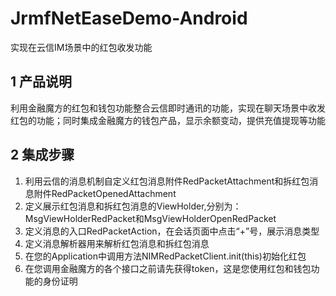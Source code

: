 # JrmfNetEaseDemo-Android
实现在云信IM场景中的红包收发功能

## 1 产品说明
利用金融魔方的红包和钱包功能整合云信即时通讯的功能，实现在聊天场景中收发红包的功能；同时集成金融魔方的钱包产品，显示余额变动，提供充值提现等功能

## 2 集成步骤
1. 利用云信的消息机制自定义红包消息附件RedPacketAttachment和拆红包消息附件RedPacketOpenedAttachment
2. 定义展示红包消息和拆红包消息的ViewHolder,分别为：MsgViewHolderRedPacket和MsgViewHolderOpenRedPacket
3. 定义消息的入口RedPacketAction，在会话页面中点击“+”号，展示消息类型
4. 定义消息解析器用来解析红包消息和拆红包消息
5. 在您的Application中调用方法NIMRedPacketClient.init(this)初始化红包 
6. 在您调用金融魔方的各个接口之前请先获得token，这是您使用红包和钱包功能的身份证明

